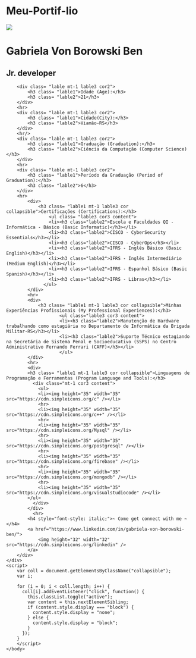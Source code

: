 ﻿# Meu-Portif-lio
 <!DOCTYPE html>
<html>
<head>
    <meta charset='utf-8'>
    <meta http-equiv='X-UA-Compatible' content='IE=edge'>
    <title>Meu Portifolio</title>
    <meta name='viewport' content='width=device-width, initial-scale=1'>
    <link rel="stylesheet" type="text/css" href="MeuEstilo.css">
    <link rel="preconnect" href="https://fonts.googleapis.com">
    <link rel="icon" type="image/x-icon" href="/images/images.png">
    <link rel="preconnect" href="https://fonts.gstatic.com" crossorigin>
    <link href="https://fonts.googleapis.com/css2?family=Roboto:ital,wght@0,100;0,300;0,400;0,500;0,700;0,900;1,100;1,300;1,400;1,500;1,700;1,900&display=swap" rel="stylesheet">
    <link rel="preconnect" href="https://fonts.googleapis.com">
    <link rel="preconnect" href="https://fonts.gstatic.com" crossorigin>
    <link href="https://fonts.googleapis.com/css2?family=Dancing+Script:wght@400..700&display=swap" rel="stylesheet">

</head>
<body class="Portifolio">
    <div class="roboto-medium">
     <div class="lable"> 
        <div>
            <img src="https://media.licdn.com/dms/image/C4D03AQF8YoIl85I41A/profile-displayphoto-shrink_200_200/0/1652819792513?e=1715212800&v=beta&t=7amsA6wWbQd6BOGdwbvpjDvnmes7rX-nnmIB5TyLsVU"
            class="profile-img">
        </div>
        <div class="profile-info mt-5">
            <H1 class="dancing-script">Gabriela Von Borowski Ben</H1>
            <h2 class="dancing-script">Jr. developer </h2>
        </div>
     </div>
        

        <div class= "lable mt-1 lable3 cor2">
            <h3 class= "lable1">Idade (Age):</h3>
            <h3 class= "lable2">21</h3>
        </div>
        <hr>
        <div class= "lable mt-1 lable3 cor2">
            <h3 class= "lable1">Cidade(City):</h3>
            <h3 class= "lable2">Viamão-RS</h3>
        </div>
        <hr/>
        <div class= "lable mt-1 lable3 cor2">
            <h3 class= "lable1">Graduação (Graduation):</h3>
            <h3 class= "lable2">Ciência da Computação (Computer Science)</h3>
        </div>
        <hr>
        <div class= "lable mt-1 lable3 cor2">
            <h3 class= "lable1">Período da Graduação (Period of Graduation):</h3>
            <h3 class= "lable2">6</h3>
        </div>
        <hr>
            <div>
                <h3 class= "lable1 mt-1 lable3 cor collapsible">Certificações (Certifications):</h3>     
                    <ul class= "lable3 cor3 content">
                    <li><h3 class="lable2">Escola e Faculdades QI - Informática - Básico (Basic Informatic)</h3></li>
                    <li><h3 class="lable2">CISCO - CyberSecurity Essentials</h3></li>
                    <li><h3 class="lable2">CISCO - CyberOps</h3></li>
                    <li><h3 class="lable2">IFRS - Inglês Básico (Basic English)</h3></li>
                    <li><h3 class="lable2">IFRS - Inglês Intermediário (Medium English)</h3></li>
                    <li><h3 class="lable2">IFRS - Espanhol Básico (Basic Spanish)</h3></li>
                    <li><h3 class="lable2">IFRS - Libras</h3></li>
                  </ul>
            </div>
            <hr>
            <div>
                <h3 class= "lable1 mt-1 lable3 cor collapsible">Minhas Experiências Profissionais (My Professional Experiences):</h3>
                        <ul class="lable3 cor3 content">
                        <li><h3 class="lable2">Manutenção de Hardware trabalhando como estagiária no Departamento de Informática da Brigada Militar-RS</h3></li>
                        <li><h3 class="lable2">Suporte Técnico estagiando na Secretária de Sistema Penal e Socioeducativo (SSPS) no Centro Administrativo Fernando Ferrari (CAFF)</h3></li>
                        </ul>
            </div>
            <hr>
            <div>
            <h3 class= "lable1 mt-1 lable3 cor collapsible">Linguagens de Programação e Ferramentas (Program Language and Tools):</h3>
              <div class="mt-1 cor3 content">
                <ul>
                <li><img height="35" width="35" src="https://cdn.simpleicons.org/c" /></li>
                <hr>
                <li><img height="35" width="35" src="https://cdn.simpleicons.org/c++" /></li>
                <hr>
                <li><img height="35" width="35" src="https://cdn.simpleicons.org/Mysql" /></li>
                <hr>
                <li><img height="35" width="35" src="https://cdn.simpleicons.org/postgresql" /></li>
                <hr>
                <li><img height="35" width="35" src="https://cdn.simpleicons.org/firebase" /></li>
                <hr>
                <li><img height="35" width="35" src="https://cdn.simpleicons.org/mongodb" /></li>
                <hr>
                <li><img height="35" width="35" src="https://cdn.simpleicons.org/visualstudiocode" /></li>
            </ul>
              </div>
            </div>
              <hr>
            <h4 style="font-style: italic;">~ Come get connect with me ~</h4>
            <a href="https://www.linkedin.com/in/gabriela-von-borowski-ben/">
                <img height="32" width="32" src="https://cdn.simpleicons.org/linkedin" />
            </a> 
        </div>
    </div>
    <script>
        var coll = document.getElementsByClassName("collapsible");
        var i;
        
        for (i = 0; i < coll.length; i++) {
          coll[i].addEventListener("click", function() {
            this.classList.toggle("active");
            var content = this.nextElementSibling;
            if (content.style.display === "block") {
              content.style.display = "none";
            } else {
              content.style.display = "block";
            }
          });
        }
        </script>
    </body>
</html>


